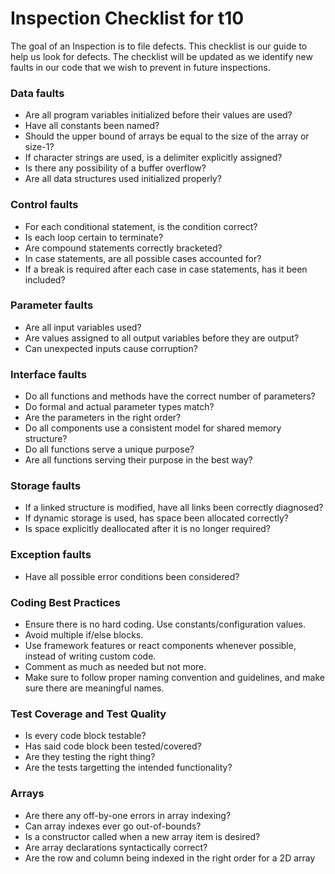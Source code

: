 
# Inspection Checklist for t10

The goal of an Inspection is to file defects.
This checklist is our guide to help us look for defects.
The checklist will be updated as we identify new faults in our code that we wish to prevent in future inspections.


### Data faults
* Are all program variables initialized before their values are used?
* Have all constants been named?
* Should the upper bound of arrays be equal to the size of the array or size-1?
* If character strings are used, is a delimiter explicitly assigned?
* Is there any possibility of a buffer overflow?
* Are all data structures used initialized properly?

### Control faults
* For each conditional statement, is the condition correct?
* Is each loop certain to terminate?
* Are compound statements correctly bracketed?
* In case statements, are all possible cases accounted for?
* If a break is required after each case in case statements, has it been included?

### Parameter faults
* Are all input variables used?
* Are values assigned to all output variables before they are output?
* Can unexpected inputs cause corruption?

### Interface faults
* Do all functions and methods have the correct number of parameters?
* Do formal and actual parameter types match?
* Are the parameters in the right order?
* Do all components use a consistent model for shared memory structure?
* Do all functions serve a unique purpose?
* Are all functions serving their purpose in the best way?

### Storage faults
* If a linked structure is modified, have all links been correctly diagnosed?
* If dynamic storage is used, has space been allocated correctly?
* Is space explicitly deallocated after it is no longer required?

### Exception faults
* Have all possible error conditions been considered?

### Coding Best Practices
* Ensure there is no hard coding. Use constants/configuration values.
* Avoid multiple if/else blocks.
* Use framework features or react components whenever possible, instead of writing custom code.
* Comment as much as needed but not more. 
* Make sure to follow proper naming convention and guidelines, and make sure there are meaningful names.

### Test Coverage and Test Quality
* Is every code block testable?
* Has said code block been tested/covered?
* Are they testing the right thing?
* Are the tests targetting the intended functionality?

### Arrays
* Are there any off-by-one errors in array indexing?
* Can array indexes ever go out-of-bounds?
* Is a constructor called when a new array item is desired?
* Are array declarations syntactically correct?
* Are the row and column being indexed in the right order for a 2D array


